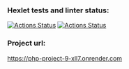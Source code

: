### Hexlet tests and linter status:
[![Actions Status](https://github.com/NONstop5/php-project-9/actions/workflows/hexlet-check.yml/badge.svg)](https://github.com/NONstop5/php-project-9/actions)
[![Actions Status](https://github.com/NONstop5/php-project-9/actions/workflows/main.yml/badge.svg)](https://github.com/NONstop5/php-project-9/actions)

### Project url:
https://php-project-9-xll7.onrender.com
